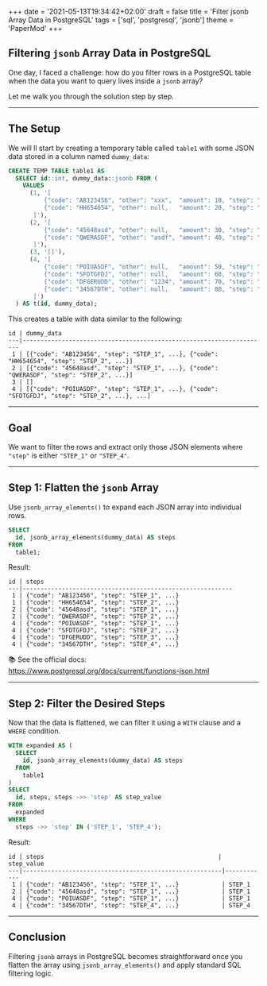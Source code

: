 +++
date = '2021-05-13T19:34:42+02:00'
draft = false
title = 'Filter jsonb Array Data in PostgreSQL'
tags = ['sql', 'postgresql', 'jsonb']
theme = 'PaperMod'
+++

## Filtering `jsonb` Array Data in PostgreSQL

One day, I faced a challenge: how do you filter rows in a PostgreSQL table when the data you want to query lives inside a `jsonb` array?

Let me walk you through the solution step by step.

---

## The Setup

We will ll start by creating a temporary table called `table1` with some JSON data stored in a column named `dummy_data`:

```sql
CREATE TEMP TABLE table1 AS
  SELECT id::int, dummy_data::jsonb FROM ( 
    VALUES 
      (1, '[
          {"code": "AB123456", "other": "xxx",  "amount": 10, "step": "STEP_1"},
          {"code": "HH654654", "other": null,   "amount": 20, "step": "STEP_2"}
       ]'),
      (2, '[
          {"code": "45648asd", "other": null,   "amount": 30, "step": "STEP_1"},
          {"code": "QWERASDF", "other": "asdf", "amount": 40, "step": "STEP_2"}
       ]'),
      (3, '[]'),
      (4, '[
          {"code": "POIUASDF", "other": null,   "amount": 50, "step": "STEP_1"},
          {"code": "SFDTGFDJ", "other": null,   "amount": 60, "step": "STEP_2"},
          {"code": "DFGERUDD", "other": "1234", "amount": 70, "step": "STEP_3"},
          {"code": "34567DTH", "other": null,   "amount": 80, "step": "STEP_4"}
       ]')
  ) AS t(id, dummy_data);
```

This creates a table with data similar to the following:

```text
id | dummy_data
---|---------------------------------------------------------------------
 1 | [{"code": "AB123456", "step": "STEP_1", ...}, {"code": "HH654654", "step": "STEP_2", ...}]
 2 | [{"code": "45648asd", "step": "STEP_1", ...}, {"code": "QWERASDF", "step": "STEP_2", ...}]
 3 | []
 4 | [{"code": "POIUASDF", "step": "STEP_1", ...}, {"code": "SFDTGFDJ", "step": "STEP_2", ...}, ...]
```

---

## Goal

We want to filter the rows and extract only those JSON elements where `"step"` is either `"STEP_1"` or `"STEP_4"`.

---

## Step 1: Flatten the `jsonb` Array

Use `jsonb_array_elements()` to expand each JSON array into individual rows.

```sql
SELECT 
  id, jsonb_array_elements(dummy_data) AS steps
FROM 
  table1;
```

Result:

```text
id | steps
---|-----------------------------------------------------------
 1 | {"code": "AB123456", "step": "STEP_1", ...}
 1 | {"code": "HH654654", "step": "STEP_2", ...}
 2 | {"code": "45648asd", "step": "STEP_1", ...}
 2 | {"code": "QWERASDF", "step": "STEP_2", ...}
 4 | {"code": "POIUASDF", "step": "STEP_1", ...}
 4 | {"code": "SFDTGFDJ", "step": "STEP_2", ...}
 4 | {"code": "DFGERUDD", "step": "STEP_3", ...}
 4 | {"code": "34567DTH", "step": "STEP_4", ...}
```

📚 See the official docs: https://www.postgresql.org/docs/current/functions-json.html

---

## Step 2: Filter the Desired Steps

Now that the data is flattened, we can filter it using a `WITH` clause and a `WHERE` condition.

```sql
WITH expanded AS (
  SELECT 
    id, jsonb_array_elements(dummy_data) AS steps
  FROM 
    table1
)
SELECT 
  id, steps, steps ->> 'step' AS step_value
FROM 
  expanded
WHERE 
  steps ->> 'step' IN ('STEP_1', 'STEP_4');
```

Result:

```text
id | steps                                                 | step_value
---|--------------------------------------------------------|------------
 1 | {"code": "AB123456", "step": "STEP_1", ...}            | STEP_1
 2 | {"code": "45648asd", "step": "STEP_1", ...}            | STEP_1
 4 | {"code": "POIUASDF", "step": "STEP_1", ...}            | STEP_1
 4 | {"code": "34567DTH", "step": "STEP_4", ...}            | STEP_4
```

---

## Conclusion

Filtering `jsonb` arrays in PostgreSQL becomes straightforward once you flatten the array using `jsonb_array_elements()` and apply standard SQL filtering logic.

